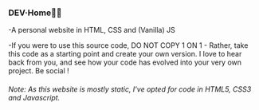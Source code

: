 <h3><b>DEV·Home</b>👨‍💻</h3>

-A personal website in HTML, CSS and (Vanilla) JS

-If you were to use this source code, DO NOT COPY 1 ON 1 - Rather, take this code as a starting point and create your own version. I love to hear back from you, and see how your code has evolved into your very own project. Be social !

<p>
<h6>Note: As this website is mostly static, I've opted for code in HTML5, CSS3 and Javascript.</h6>
</p>
